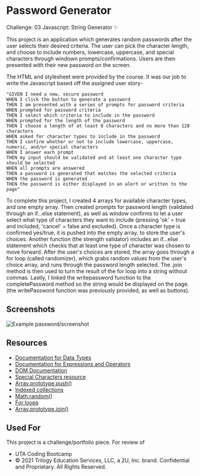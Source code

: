 # Password Generator

Challenge: 03 Javascript: String Generator ✨

This project is an application which generates random passwords after the user selects their desired criteria.
The user can pick the character length, and choose to include numbers, lowercase, uppercase, and special characters through windown prompts/confirmations.
Users are then presented with their new password on the screen.

The HTML and stylesheet were provided by the course. It was our job to write the Javascript based off the assigned user story-

```
"GIVEN I need a new, secure password
WHEN I click the button to generate a password
THEN I am presented with a series of prompts for password criteria
WHEN prompted for password criteria
THEN I select which criteria to include in the password
WHEN prompted for the length of the password
THEN I choose a length of at least 8 characters and no more than 128 characters
WHEN asked for character types to include in the password
THEN I confirm whether or not to include lowercase, uppercase, numeric, and/or special characters
WHEN I answer each prompt
THEN my input should be validated and at least one character type should be selected
WHEN all prompts are answered
THEN a password is generated that matches the selected criteria
WHEN the password is generated
THEN the password is either displayed in an alert or written to the page"
```

To complete this project, I created 4 arrays for available character types, and one empty array. Then created prompts for password length (validated through an if...else statement), as well as window confirms to let a user select what type of characters they want to include (pressing 'ok' = true and included, 'cancel' = false and excluded). Once a character type is confirmed yes/true, it is pushed into the empty array, to store the user's choices.
Another function (the strength validator) includes an if...else statement which checks that at least one type of character was chosen to move forward.
After the user's choices are stored, the array goes through a for loop (called randomizer), which grabs random values from the user's choice array, and runs through the password length selected.
The .join method is then used to turn the result of the for loop into a string without commas.
Lastly, I linked the writepassword function to the completePassword method so the string would be displayed on the page. (the writePassword function was previously provided, as well as buttons).

## Screenshots

![Example password/screenshot](https://user-images.githubusercontent.com/95142863/149854056-c8a224ea-952c-4087-bf2b-14605587c957.png)

## Resources

- [Documentation for Data Types](https://developer.mozilla.org/en-US/docs/Web/JavaScript/Data_structures)
- [Documentation for Expressions and Operators](https://developer.mozilla.org/en-US/docs/Web/JavaScript/Reference/Operators)
- [DOM Documentation](https://developer.mozilla.org/en-US/docs/Web/API/Document_Object_Model)
- [Special Characters resource](https://owasp.org/www-community/password-special-characters)
- [Array.prototype.push()](https://developer.mozilla.org/en-US/docs/Web/JavaScript/Reference/Global_Objects/Array/push)
- [Indexed collections](https://developer.mozilla.org/en-US/docs/Web/JavaScript/Guide/Indexed_collections)
- [Math.random()](https://developer.mozilla.org/en-US/docs/Web/JavaScript/Reference/Global_Objects/Math/random#getting_a_random_integer_between_two_values_inclusive)
- [For loops](https://developer.mozilla.org/en-US/docs/Web/JavaScript/Reference/Statements/for)
- [Array.prototype.join()](https://developer.mozilla.org/en-US/docs/Web/JavaScript/Reference/Global_Objects/Array/join)

## Used For

This project is a challenge/portfolio piece. For review of

- UTA Coding Bootcamp
- © 2021 Trilogy Education Services, LLC, a 2U, Inc. brand. Confidential and Proprietary. All Rights Reserved.

